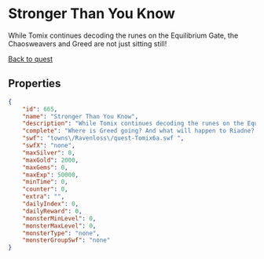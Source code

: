 # Stronger Than You Know

While Tomix continues decoding the runes on the Equilibrium Gate, the Chaosweavers and Greed are not just sitting still!

[Back to quest](../quests.md)

## Properties

```json
{
    "id": 665,
    "name": "Stronger Than You Know",
    "description": "While Tomix continues decoding the runes on the Equilibrium Gate, the Chaosweavers and Greed are not just sitting still!",
    "complete": "Where is Greed going? And what will happen to Riadne?!",
    "swf": "towns\/Ravenloss\/quest-Tomix6a.swf ",
    "swfX": "none",
    "maxSilver": 0,
    "maxGold": 2000,
    "maxGems": 0,
    "maxExp": 50000,
    "minTime": 0,
    "counter": 0,
    "extra": "",
    "dailyIndex": 0,
    "dailyReward": 0,
    "monsterMinLevel": 0,
    "monsterMaxLevel": 0,
    "monsterType": "none",
    "monsterGroupSwf": "none"
}
```

